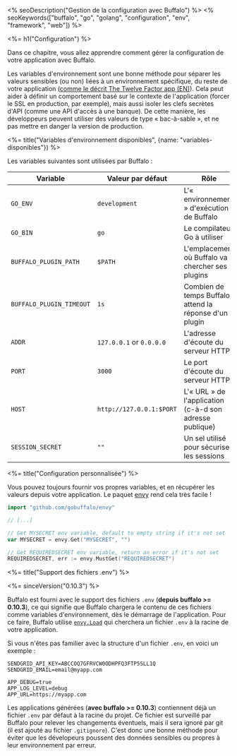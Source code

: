 <% seoDescription("Gestion de la configuration avec Buffalo") %>
<% seoKeywords(["buffalo", "go", "golang", "configuration", "env", "framework", "web"]) %>

<%= h1("Configuration") %>

Dans ce chapitre, vous allez apprendre comment gérer la configuration de votre application avec Buffalo.

Les variables d'environnement sont une bonne méthode pour séparer les valeurs sensibles (ou non) liées à un environnement spécifique, du reste de votre application ([comme le décrit The Twelve Factor app (EN)](https://12factor.net/config)). Cela peut aider à définir un comportement basé sur le contexte de l'application (forcer le SSL en production, par exemple), mais aussi isoler les clefs secrètes d'API (comme une API d'accès à une banque). De cette manière, les développeurs peuvent utiliser des valeurs de type « bac-à-sable », et ne pas mettre en danger la version de production.

<%= title("Variables d'environnement disponibles", {name: "variables-disponibles"}) %>

Les variables suivantes sont utilisées par Buffalo :

| Variable                 | Valeur par défaut        | Rôle                                                       |
| ---                      | ---                      | ---                                                        |
| `GO_ENV`                 | `development`            | L'« environnement » d'exécution de Buffalo                 |
| `GO_BIN`                 | `go`                     | Le compilateur Go à utiliser                               |
| `BUFFALO_PLUGIN_PATH`    | `$PATH`                  | L'emplacement où Buffalo va chercher ses plugins           |
| `BUFFALO_PLUGIN_TIMEOUT` | `1s`                     | Combien de temps Buffalo attend la réponse d'un plugin     |
| `ADDR`                   | `127.0.0.1` or `0.0.0.0` | L'adresse d'écoute du serveur HTTP                         |
| `PORT`                   | `3000`                   | Le port d'écoute du serveur HTTP                           |
| `HOST`                   | `http://127.0.0.1:$PORT` | L'« URL » de l'application (c-à-d son adresse publique)    |
| `SESSION_SECRET`         | `""`                     | Un sel utilisé pour sécuriser les sessions                 |

<%= title("Configuration personnalisée") %>

Vous pouvez toujours fournir vos propres variables, et en récupérer les valeurs depuis votre application. Le paquet [envy](https://github.com/gobuffalo/envy) rend cela très facile&nbsp;!

```go
import "github.com/gobuffalo/envy"

// [...]

// Get MYSECRET env variable, default to empty string if it's not set
var MYSECRET = envy.Get("MYSECRET", "")

// Get REQUIREDSECRET env variable, return an error if it's not set
REQUIREDSECRET, err := envy.MustGet("REQUIREDSECRET")
```

<%= title("Support des fichiers .env") %>

<%= sinceVersion("0.10.3") %>

Buffalo est fourni avec le support des fichiers `.env` (**depuis buffalo >= 0.10.3**), ce qui signifie que Buffalo chargera le contenu de ces fichiers comme variables d'environnement, dès le démarrage de l'application. Pour ce faire, Buffalo utilise [`envy.Load`](https://github.com/gobuffalo/envy/blob/e613c80275b86293880eddeb27417c9a7c670ff3/envy.go#L53) qui cherchera un fichier `.env` à la racine de votre application.

Si vous n'êtes pas familier avec la structure d'un fichier `.env`, en voici un exemple :

```text
SENDGRID_API_KEY=ABCCOQ7GFRVCW0ODHPFQ3FTP5SLL1Q
SENDGRID_EMAIL=email@myapp.com

APP_DEBUG=true
APP_LOG_LEVEL=debug
APP_URL=https://myapp.com
```

Les applications générées (**avec buffalo >= 0.10.3**) contiennent déjà un fichier `.env` par défaut à la racine du projet. Ce fichier est surveillé par Buffalo pour relever les changements éventuels, mais il sera ignoré par git (il est ajouté au fichier `.gitignore`). C'est donc une bonne méthode pour éviter que les dévelopeurs poussent des données sensibles ou propres à leur environnement par erreur.
